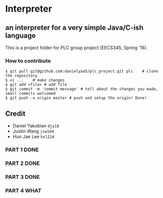 # Interpreter
## an interpreter for a very simple Java/C-ish language

This is a project folder for PLC group project (EECS345, Spring '16).

### How to contribute

```
$ git pull git@github.com:danielyaa5/plc_project.git plc 	# clone the repository
$ vi ...	# make changes
$ git add <file> # add file
$ git commit -m 'commit message' # tell about the changes you made, small commits welcomed
$ git push -u origin master # push and setup the origin! Done!
```

## Credit
- Daniel Yakobian `djy18`
- Justin Wang `jsw104`
- Hun Jae Lee `hxl224`

### PART 1 DONE
### PART 2 DONE
### PART 3 DONE
### PART 4 WHAT